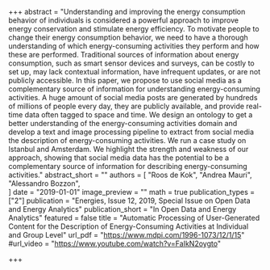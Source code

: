 +++
abstract = "Understanding and improving the energy consumption behavior of individuals is considered a powerful approach to improve energy conservation and stimulate energy efficiency. To motivate people to change their energy consumption behavior, we need to have a thorough understanding of which energy-consuming activities they perform and how these are performed. Traditional sources of information about energy consumption, such as smart sensor devices and surveys, can be costly to set up, may lack contextual information, have infrequent updates, or are not publicly accessible. In this paper, we propose to use social media as a complementary source of information for understanding energy-consuming activities. A huge amount of social media posts are generated by hundreds of millions of people every day, they are publicly available, and provide real-time data often tagged to space and time. We design an ontology to get a better understanding of the energy-consuming activities domain and develop a text and image processing pipeline to extract from social media the description of energy-consuming activities. We run a case study on Istanbul and Amsterdam. We highlight the strength and weakness of our approach, showing that social media data has the potential to be a complementary source of information for describing energy-consuming activities."
abstract_short = ""
authors = [	"Roos de Kok",
"Andrea Mauri",		
"Alessandro Bozzon",	
]
date = "2019-01-01"
image_preview = ""
math = true
publication_types = ["2"]
publication = "Energies, Issue 12, 2019, Special Issue on Open Data and Energy Analytics"
publication_short = "In Open Data and Energy Analytics"
featured = false
title = "Automatic Processing of User-Generated Content for the Description of Energy-Consuming Activities at Individual and Group Level"
url_pdf = "https://www.mdpi.com/1996-1073/12/1/15"
#url_video = "https://www.youtube.com/watch?v=FaIkN2oygto"

+++

